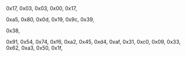 0x17, 0x03, 0x03, 0x00, 0x17,

0xa5, 0x80, 0x0d, 0x19,
0x9c, 0x39,

0x38,

0x91, 0x54, 0x74, 0xf6, 0xa2, 0x45, 0xd4, 0xaf, 0x31, 0xc0,
0x09, 0x33, 0x62, 0xa3, 0x50, 0x1f,
